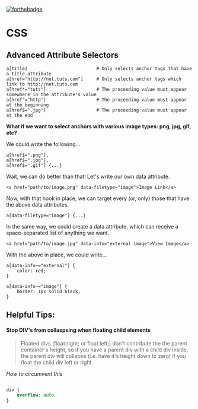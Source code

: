 [![forthebadge](http://forthebadge.com/images/badges/uses-css.svg)](http://forthebadge.com)

# CSS



## Advanced Attribute Selectors

```
a[title]                          # Only selects anchor tags that have a title attribute
a[href="http://net.tuts.com"]     # Only selects anchor tags which link to http://net.tuts.com
a[href*="tuts"]                   # The proceeding value must appear somewhere in the attribute's value
a[href^="http"]                   # The proceeding value must appear at the beginning
a[href$=".jpg"]                   # The proceeding value must appear at the end

```

**What if we want to select anchors with various image types: png, jpg, gif, etc?**

We could write the following...

```
a[href$=".png"],
a[href$=".jpg"],
a[href$=".gif"] {...}
```
Wait, we can do better than that! Let's write our own data attribute.

```
<a href="path/to/image.png" data-filetype="image">Image Link</a>
```
Now, with that hook in place, we can target every (or, only) those that have the above data attributes.

```
a[data-filetype="image"] {...}
```

In the same way, we could create a data attribute, which can receive a space-separated list of anything we want.

```
<a href="path/to/image.jpg" data-info="external image">View Image</a>
```
With the above in place, we could write...

```
a[data-info~="external"] {
	color: red;
}

a[data-info~="image"] {
	border: 1px solid black;
}
```


## Helpful Tips:

#### Stop DIV's from collaspsing when floating child elements
> Floated divs (float:right; or float:left;) don't contribute the the parent container's height, so if you have a parent div with a child div inside, the parent div will collapse (i.e. have it's height down to zero) if you float the child div left or right.

*How to circumvent this*

```css

div {
	overflow: auto
}

```